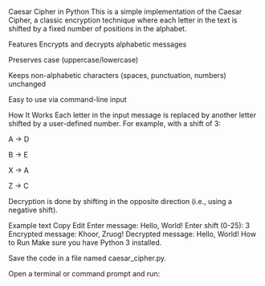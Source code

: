  Caesar Cipher in Python
This is a simple implementation of the Caesar Cipher, a classic encryption technique where each letter in the text is shifted by a fixed number of positions in the alphabet.

 Features
Encrypts and decrypts alphabetic messages

Preserves case (uppercase/lowercase)

Keeps non-alphabetic characters (spaces, punctuation, numbers) unchanged

Easy to use via command-line input

 How It Works
Each letter in the input message is replaced by another letter shifted by a user-defined number. For example, with a shift of 3:

A → D

B → E

X → A

Z → C

Decryption is done by shifting in the opposite direction (i.e., using a negative shift).

 Example
text
Copy
Edit
Enter message: Hello, World!
Enter shift (0-25): 3
Encrypted message: Khoor, Zruog!
Decrypted message: Hello, World!
 How to Run
Make sure you have Python 3 installed.

Save the code in a file named caesar_cipher.py.

Open a terminal or command prompt and run:
